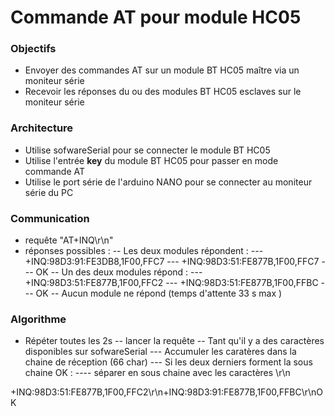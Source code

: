 # Commande AT pour module HC05

### Objectifs
- Envoyer des commandes AT sur un module BT HC05 maître via un moniteur série
- Recevoir les réponses du ou des modules BT HC05 esclaves sur le moniteur série

### Architecture
- Utilise sofwareSerial pour se connecter le module BT HC05
- Utilise l'entrée **key** du module BT HC05 pour passer en mode commande AT
- Utilise le port série de l'arduino NANO pour se connecter au moniteur série du PC

### Communication
- requête "AT+INQ\r\n"
- réponses possibles :
  -- Les deux modules répondent :
    --- +INQ:98D3:91:FE3DB8,1F00,FFC7
    --- +INQ:98D3:51:FE877B,1F00,FFC7
    --- OK
  -- Un des deux modules répond :
    --- +INQ:98D3:51:FE877B,1F00,FFC2
    --- +INQ:98D3:51:FE877B,1F00,FFBC
    --- OK
  -- Aucun module ne répond (temps d'attente 33 s max )

### Algorithme
- Répéter toutes les 2s
  --  lancer la requête
  --  Tant qu'il y a des caractères disponibles sur sofwareSerial
    --- Accumuler les caratères dans la chaine de réception (66 char)
    --- Si les deux derniers forment la sous chaine OK :
       ---- séparer en sous chaine avec les caractères \r\n

+INQ:98D3:51:FE877B,1F00,FFC2\r\n+INQ:98D3:91:FE877B,1F00,FFBC\r\nOK